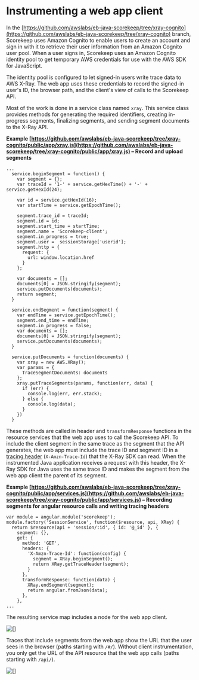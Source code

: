 # Instrumenting a web app client<a name="scorekeep-client"></a>

In the [https://github.com/awslabs/eb-java-scorekeep/tree/xray-cognito](https://github.com/awslabs/eb-java-scorekeep/tree/xray-cognito) branch, Scorekeep uses Amazon Cognito to enable users to create an account and sign in with it to retrieve their user information from an Amazon Cognito user pool\. When a user signs in, Scorekeep uses an Amazon Cognito identity pool to get temporary AWS credentials for use with the AWS SDK for JavaScript\.

The identity pool is configured to let signed\-in users write trace data to AWS X\-Ray\. The web app uses these credentials to record the signed\-in user's ID, the browser path, and the client's view of calls to the Scorekeep API\.

Most of the work is done in a service class named `xray`\. This service class provides methods for generating the required identifiers, creating in\-progress segments, finalizing segments, and sending segment documents to the X\-Ray API\.

**Example [https://github.com/awslabs/eb-java-scorekeep/tree/xray-cognito/public/app/xray.js](https://github.com/awslabs/eb-java-scorekeep/tree/xray-cognito/public/app/xray.js) – Record and upload segments**  

```
...
  service.beginSegment = function() {
    var segment = {};
    var traceId = '1-' + service.getHexTime() + '-' + service.getHexId(24);

    var id = service.getHexId(16);
    var startTime = service.getEpochTime();

    segment.trace_id = traceId;
    segment.id = id;
    segment.start_time = startTime;
    segment.name = 'Scorekeep-client';
    segment.in_progress = true;
    segment.user =  sessionStorage['userid'];
    segment.http = {
      request: {
        url: window.location.href
      }
    };

    var documents = [];
    documents[0] = JSON.stringify(segment);
    service.putDocuments(documents);
    return segment;
  }

  service.endSegment = function(segment) {
    var endTime = service.getEpochTime();
    segment.end_time = endTime;
    segment.in_progress = false;
    var documents = [];
    documents[0] = JSON.stringify(segment);
    service.putDocuments(documents);
  }

  service.putDocuments = function(documents) {
    var xray = new AWS.XRay();
    var params = {
      TraceSegmentDocuments: documents
    };
    xray.putTraceSegments(params, function(err, data) {
      if (err) {
        console.log(err, err.stack);
      } else {
        console.log(data);
      }
    })
  }
```

These methods are called in header and `transformResponse` functions in the resource services that the web app uses to call the Scorekeep API\. To include the client segment in the same trace as the segment that the API generates, the web app must include the trace ID and segment ID in a [tracing header](xray-concepts.md#xray-concepts-tracingheader) \(`X-Amzn-Trace-Id`\) that the X\-Ray SDK can read\. When the instrumented Java application receives a request with this header, the X\-Ray SDK for Java uses the same trace ID and makes the segment from the web app client the parent of its segment\. 

**Example [https://github.com/awslabs/eb-java-scorekeep/tree/xray-cognito/public/app/services.js](https://github.com/awslabs/eb-java-scorekeep/tree/xray-cognito/public/app/services.js) – Recording segments for angular resource calls and writing tracing headers**  

```
var module = angular.module('scorekeep');
module.factory('SessionService', function($resource, api, XRay) {
  return $resource(api + 'session/:id', { id: '@_id' }, {
    segment: {},
    get: {
      method: 'GET',
      headers: {
        'X-Amzn-Trace-Id': function(config) {
          segment = XRay.beginSegment();
          return XRay.getTraceHeader(segment);
        }
      },
      transformResponse: function(data) {
        XRay.endSegment(segment);
        return angular.fromJson(data);
      },
    },
...
```

The resulting service map includes a node for the web app client\.

![\[\]](http://docs.aws.amazon.com/xray/latest/devguide/images/scorekeep-servicemap-client.png)

Traces that include segments from the web app show the URL that the user sees in the browser \(paths starting with `/#/`\)\. Without client instrumentation, you only get the URL of the API resource that the web app calls \(paths starting with `/api/`\)\.

![\[\]](http://docs.aws.amazon.com/xray/latest/devguide/images/scorekeep-traces-client.png)